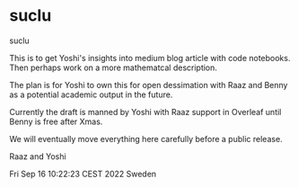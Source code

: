 # suclu
suclu

This is to get Yoshi's insights into medium blog article with code notebooks.
Then perhaps work on a more mathematcal description.

The plan is for Yoshi to own this for open dessimation with Raaz and Benny as a potential academic output in the future.

Currently the draft is manned by Yoshi with Raaz support in Overleaf until Benny is free after Xmas.

We will eventually move everything here carefully before a public release. 

Raaz and Yoshi

Fri Sep 16 10:22:23 CEST 2022
Sweden
